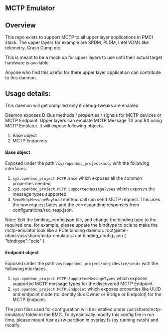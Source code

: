 ## MCTP Emulator

## Overview
This repo exists to support MCTP to all upper layer applications in PMCI stack.
The upper layers for example are SPDM, PLDM, Intel VDMs like telemetry,
Crash Dump etc.

This is meant to be a mock up for upper layers to use until their
actual target hardware is available.

Anyone who find this useful for there upper layer application can
contribute to this daemon.

## Usage details:
This daemon will get compiled only if debug-tweaks are enabled.

Daemon exposes D-Bus methods / properties / signals for MCTP devices or MCTP
Endpoint. Upper layers can emulate MCTP Message TX and RX using MCTP Emulator.
It will expose following objects.
1. Base object
2. MCTP Endpoints

#### Base object
Exposed under the path `/xyz/openbmc_project/mctp` with the following
interfaces.
1. `xyz.openbmc_project.MCTP.Base` which exposes all the common properties
needed.
2. `xyz.openbmc_project.MCTP.SupportedMessageTypes` which exposes the message
types supported.
3. `SendMctpMessagePayload` method call can send MCTP request. This uses the
raw request bytes and the corresponding responses from
configurations/req_resp.json.

Note: Edit the binding_config.json file, and change the binding type to the required one.
for example, please update the bindtype to pcie to make the mctp-emulator look like a PCIe
binding daemon.
root@intel-obmc:/usr/share/mctp-emulator# cat binding_config.json
{
    "bindtype":"pcie"
}

#### Endpoint object
Exposed under the path `/xyz/openbmc_project/mctp/device/<eid>` with the
following interfaces.
1. `xyz.openbmc_project.MCTP.SupportedMessageTypes` which exposes supported MCTP
message types for the discovered MCTP Endpoint.
2. `xyz.openbmc_project.MCTP.Endpoint` which exposes properties like UUID and
endpoint mode (to identify Bus Owner or Bridge or Endpoint) for the MCTP
Endpoint.

The json files used for configuration will be installed under
/usr/share/mctp-emulator/ folder in the BMC. To dynamically modify this config
file in run time, please mount /usr as rw partition in overlay fs
(by running rw.sh) and modify.
